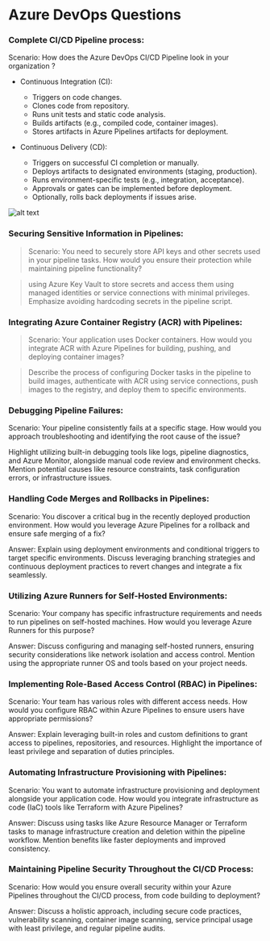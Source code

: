 # Azure DevOps Questions

### Complete CI/CD Pipeline process:

Scenario: How does the Azure DevOps CI/CD Pipeline look in your organization ?

* Continuous Integration (CI):
    * Triggers on code changes.
    *  Clones code from repository.
    * Runs unit tests and static code analysis.
    * Builds artifacts (e.g., compiled code, container images).
    * Stores artifacts in Azure Pipelines artifacts for deployment.

* Continuous Delivery (CD):
    * Triggers on successful CI completion or manually.
    * Deploys artifacts to designated environments (staging, production).
    * Runs environment-specific tests (e.g., integration, acceptance).
    * Approvals or gates can be implemented before deployment.
    * Optionally, rolls back deployments if issues arise.

![alt text](https://s3.ap-south-1.amazonaws.com/myinterviewtrainer-domestic/public_assets/assets/000/000/086/original/DevOps_pipeline.jpg?1614935146)

### Securing Sensitive Information in Pipelines:

> Scenario: You need to securely store API keys and other secrets used in your pipeline tasks. How would you ensure their protection while maintaining pipeline functionality?

> using Azure Key Vault to store secrets and access them using managed identities or service connections with minimal privileges. Emphasize avoiding hardcoding secrets in the pipeline script.

### Integrating Azure Container Registry (ACR) with Pipelines:

> Scenario: Your application uses Docker containers. How would you integrate ACR with Azure Pipelines for building, pushing, and deploying container images?

> Describe the process of configuring Docker tasks in the pipeline to build images, authenticate with ACR using service connections, push images to the registry, and deploy them to specific environments.

### Debugging Pipeline Failures:

Scenario: Your pipeline consistently fails at a specific stage. How would you approach troubleshooting and identifying the root cause of the issue?

Highlight utilizing built-in debugging tools like logs, pipeline diagnostics, and Azure Monitor, alongside manual code review and environment checks. Mention potential causes like resource constraints, task configuration errors, or infrastructure issues.

### Handling Code Merges and Rollbacks in Pipelines:

Scenario: You discover a critical bug in the recently deployed production environment. How would you leverage Azure Pipelines for a rollback and ensure safe merging of a fix?

Answer: Explain using deployment environments and conditional triggers to target specific environments. Discuss leveraging branching strategies and continuous deployment practices to revert changes and integrate a fix seamlessly.

### Utilizing Azure Runners for Self-Hosted Environments:

Scenario: Your company has specific infrastructure requirements and needs to run pipelines on self-hosted machines. How would you leverage Azure Runners for this purpose?

Answer: Discuss configuring and managing self-hosted runners, ensuring security considerations like network isolation and access control. Mention using the appropriate runner OS and tools based on your project needs.

### Implementing Role-Based Access Control (RBAC) in Pipelines:

Scenario: Your team has various roles with different access needs. How would you configure RBAC within Azure Pipelines to ensure users have appropriate permissions?

Answer: Explain leveraging built-in roles and custom definitions to grant access to pipelines, repositories, and resources. Highlight the importance of least privilege and separation of duties principles.

### Automating Infrastructure Provisioning with Pipelines:

Scenario: You want to automate infrastructure provisioning and deployment alongside your application code. How would you integrate infrastructure as code (IaC) tools like Terraform with Azure Pipelines?

Answer: Discuss using tasks like Azure Resource Manager or Terraform tasks to manage infrastructure creation and deletion within the pipeline workflow. Mention benefits like faster deployments and improved consistency.

### Maintaining Pipeline Security Throughout the CI/CD Process:

Scenario: How would you ensure overall security within your Azure Pipelines throughout the CI/CD process, from code building to deployment?

Answer: Discuss a holistic approach, including secure code practices, vulnerability scanning, container image scanning, service principal usage with least privilege, and regular pipeline audits.
